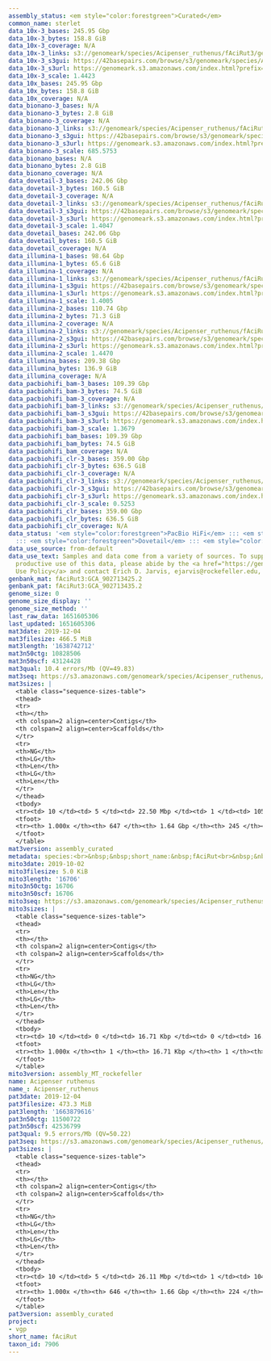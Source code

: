 ```yaml
---
assembly_status: <em style="color:forestgreen">Curated</em>
common_name: sterlet
data_10x-3_bases: 245.95 Gbp
data_10x-3_bytes: 158.8 GiB
data_10x-3_coverage: N/A
data_10x-3_links: s3://genomeark/species/Acipenser_ruthenus/fAciRut3/genomic_data/10x/<br>
data_10x-3_s3gui: https://42basepairs.com/browse/s3/genomeark/species/Acipenser_ruthenus/fAciRut3/genomic_data/10x/
data_10x-3_s3url: https://genomeark.s3.amazonaws.com/index.html?prefix=species/Acipenser_ruthenus/fAciRut3/genomic_data/10x/
data_10x-3_scale: 1.4423
data_10x_bases: 245.95 Gbp
data_10x_bytes: 158.8 GiB
data_10x_coverage: N/A
data_bionano-3_bases: N/A
data_bionano-3_bytes: 2.8 GiB
data_bionano-3_coverage: N/A
data_bionano-3_links: s3://genomeark/species/Acipenser_ruthenus/fAciRut3/genomic_data/bionano/<br>
data_bionano-3_s3gui: https://42basepairs.com/browse/s3/genomeark/species/Acipenser_ruthenus/fAciRut3/genomic_data/bionano/
data_bionano-3_s3url: https://genomeark.s3.amazonaws.com/index.html?prefix=species/Acipenser_ruthenus/fAciRut3/genomic_data/bionano/
data_bionano-3_scale: 685.5753
data_bionano_bases: N/A
data_bionano_bytes: 2.8 GiB
data_bionano_coverage: N/A
data_dovetail-3_bases: 242.06 Gbp
data_dovetail-3_bytes: 160.5 GiB
data_dovetail-3_coverage: N/A
data_dovetail-3_links: s3://genomeark/species/Acipenser_ruthenus/fAciRut3/genomic_data/dovetail/<br>
data_dovetail-3_s3gui: https://42basepairs.com/browse/s3/genomeark/species/Acipenser_ruthenus/fAciRut3/genomic_data/dovetail/
data_dovetail-3_s3url: https://genomeark.s3.amazonaws.com/index.html?prefix=species/Acipenser_ruthenus/fAciRut3/genomic_data/dovetail/
data_dovetail-3_scale: 1.4047
data_dovetail_bases: 242.06 Gbp
data_dovetail_bytes: 160.5 GiB
data_dovetail_coverage: N/A
data_illumina-1_bases: 98.64 Gbp
data_illumina-1_bytes: 65.6 GiB
data_illumina-1_coverage: N/A
data_illumina-1_links: s3://genomeark/species/Acipenser_ruthenus/fAciRut1/genomic_data/illumina/<br>
data_illumina-1_s3gui: https://42basepairs.com/browse/s3/genomeark/species/Acipenser_ruthenus/fAciRut1/genomic_data/illumina/
data_illumina-1_s3url: https://genomeark.s3.amazonaws.com/index.html?prefix=species/Acipenser_ruthenus/fAciRut1/genomic_data/illumina/
data_illumina-1_scale: 1.4005
data_illumina-2_bases: 110.74 Gbp
data_illumina-2_bytes: 71.3 GiB
data_illumina-2_coverage: N/A
data_illumina-2_links: s3://genomeark/species/Acipenser_ruthenus/fAciRut2/genomic_data/illumina/<br>
data_illumina-2_s3gui: https://42basepairs.com/browse/s3/genomeark/species/Acipenser_ruthenus/fAciRut2/genomic_data/illumina/
data_illumina-2_s3url: https://genomeark.s3.amazonaws.com/index.html?prefix=species/Acipenser_ruthenus/fAciRut2/genomic_data/illumina/
data_illumina-2_scale: 1.4470
data_illumina_bases: 209.38 Gbp
data_illumina_bytes: 136.9 GiB
data_illumina_coverage: N/A
data_pacbiohifi_bam-3_bases: 109.39 Gbp
data_pacbiohifi_bam-3_bytes: 74.5 GiB
data_pacbiohifi_bam-3_coverage: N/A
data_pacbiohifi_bam-3_links: s3://genomeark/species/Acipenser_ruthenus/fAciRut3/genomic_data/pacbio_hifi/<br>
data_pacbiohifi_bam-3_s3gui: https://42basepairs.com/browse/s3/genomeark/species/Acipenser_ruthenus/fAciRut3/genomic_data/pacbio_hifi/
data_pacbiohifi_bam-3_s3url: https://genomeark.s3.amazonaws.com/index.html?prefix=species/Acipenser_ruthenus/fAciRut3/genomic_data/pacbio_hifi/
data_pacbiohifi_bam-3_scale: 1.3679
data_pacbiohifi_bam_bases: 109.39 Gbp
data_pacbiohifi_bam_bytes: 74.5 GiB
data_pacbiohifi_bam_coverage: N/A
data_pacbiohifi_clr-3_bases: 359.00 Gbp
data_pacbiohifi_clr-3_bytes: 636.5 GiB
data_pacbiohifi_clr-3_coverage: N/A
data_pacbiohifi_clr-3_links: s3://genomeark/species/Acipenser_ruthenus/fAciRut3/genomic_data/pacbio_hifi/<br>
data_pacbiohifi_clr-3_s3gui: https://42basepairs.com/browse/s3/genomeark/species/Acipenser_ruthenus/fAciRut3/genomic_data/pacbio_hifi/
data_pacbiohifi_clr-3_s3url: https://genomeark.s3.amazonaws.com/index.html?prefix=species/Acipenser_ruthenus/fAciRut3/genomic_data/pacbio_hifi/
data_pacbiohifi_clr-3_scale: 0.5253
data_pacbiohifi_clr_bases: 359.00 Gbp
data_pacbiohifi_clr_bytes: 636.5 GiB
data_pacbiohifi_clr_coverage: N/A
data_status: '<em style="color:forestgreen">PacBio HiFi</em> ::: <em style="color:forestgreen">10x</em>
  ::: <em style="color:forestgreen">Dovetail</em> ::: <em style="color:forestgreen">Illumina</em>'
data_use_source: from-default
data_use_text: Samples and data come from a variety of sources. To support fair and
  productive use of this data, please abide by the <a href="https://genome10k.soe.ucsc.edu/data-use-policies/">Data
  Use Policy</a> and contact Erich D. Jarvis, ejarvis@rockefeller.edu, with any questions.
genbank_mat: fAciRut3:GCA_902713425.2
genbank_pat: fAciRut3:GCA_902713435.2
genome_size: 0
genome_size_display: ''
genome_size_method: ''
last_raw_data: 1651605306
last_updated: 1651605306
mat3date: 2019-12-04
mat3filesize: 466.5 MiB
mat3length: '1638742712'
mat3n50ctg: 10828506
mat3n50scf: 43124428
mat3qual: 10.4 errors/Mb (QV=49.83)
mat3seq: https://s3.amazonaws.com/genomeark/species/Acipenser_ruthenus/fAciRut3/assembly_curated/fAciRut3.mat.cur.20191204.fasta.gz
mat3sizes: |
  <table class="sequence-sizes-table">
  <thead>
  <tr>
  <th></th>
  <th colspan=2 align=center>Contigs</th>
  <th colspan=2 align=center>Scaffolds</th>
  </tr>
  <tr>
  <th>NG</th>
  <th>LG</th>
  <th>Len</th>
  <th>LG</th>
  <th>Len</th>
  </tr>
  </thead>
  <tbody>
  <tr><td> 10 </td><td> 5 </td><td> 22.50 Mbp </td><td> 1 </td><td> 105.01 Mbp </td></tr><tr><td> 20 </td><td> 13 </td><td> 20.03 Mbp </td><td> 3 </td><td> 87.32 Mbp </td></tr><tr><td> 30 </td><td> 22 </td><td> 15.87 Mbp </td><td> 4 </td><td> 87.19 Mbp </td></tr><tr><td> 40 </td><td> 33 </td><td> 12.96 Mbp </td><td> 7 </td><td> 59.37 Mbp </td></tr><tr style="background-color:#cccccc;"><td> 50 </td><td> 47 </td><td style="background-color:#88ff88;"> 10.83 Mbp </td><td> 10 </td><td style="background-color:#88ff88;"> 43.12 Mbp </td></tr><tr><td> 60 </td><td> 64 </td><td> 8.19 Mbp </td><td> 14 </td><td> 35.49 Mbp </td></tr><tr><td> 70 </td><td> 89 </td><td> 5.35 Mbp </td><td> 19 </td><td> 29.75 Mbp </td></tr><tr><td> 80 </td><td> 129 </td><td> 3.24 Mbp </td><td> 25 </td><td> 26.79 Mbp </td></tr><tr><td> 90 </td><td> 199 </td><td> 1.58 Mbp </td><td> 36 </td><td> 9.03 Mbp </td></tr><tr><td> 100 </td><td> 646 </td><td> 5.93 Kbp </td><td> 244 </td><td> 14.14 Kbp </td></tr></tbody>
  <tfoot>
  <tr><th> 1.000x </th><th> 647 </th><th> 1.64 Gbp </th><th> 245 </th><th> 1.64 Gbp </th></tr>
  </tfoot>
  </table>
mat3version: assembly_curated
metadata: species:<br>&nbsp;&nbsp;short_name:&nbsp;fAciRut<br>&nbsp;&nbsp;name:&nbsp;Acipenser&nbsp;ruthenus<br>&nbsp;&nbsp;taxon_id:&nbsp;7906<br>&nbsp;&nbsp;common_name:&nbsp;sterlet<br>&nbsp;&nbsp;order:<br>&nbsp;&nbsp;&nbsp;&nbsp;name:&nbsp;Acipenseriformes<br>&nbsp;&nbsp;family:<br>&nbsp;&nbsp;&nbsp;&nbsp;name:&nbsp;Acipenseridae<br>&nbsp;&nbsp;individuals:<br>&nbsp;&nbsp;&nbsp;&nbsp;-&nbsp;short_name:&nbsp;fAciRut1<br>&nbsp;&nbsp;&nbsp;&nbsp;&nbsp;&nbsp;biosample_id:&nbsp;SAMEA5572860<br>&nbsp;&nbsp;&nbsp;&nbsp;&nbsp;&nbsp;sex:&nbsp;female<br>&nbsp;&nbsp;&nbsp;&nbsp;-&nbsp;short_name:&nbsp;fAciRut2<br>&nbsp;&nbsp;&nbsp;&nbsp;&nbsp;&nbsp;biosample_id:&nbsp;SAMEA5572861<br>&nbsp;&nbsp;&nbsp;&nbsp;&nbsp;&nbsp;sex:&nbsp;male<br>&nbsp;&nbsp;&nbsp;&nbsp;-&nbsp;short_name:&nbsp;fAciRut3<br>&nbsp;&nbsp;&nbsp;&nbsp;&nbsp;&nbsp;biosample_id:&nbsp;SAMEA5572864<br>&nbsp;&nbsp;&nbsp;&nbsp;&nbsp;&nbsp;mother:&nbsp;fAciRut1<br>&nbsp;&nbsp;&nbsp;&nbsp;&nbsp;&nbsp;father:&nbsp;fAciRut2<br>&nbsp;&nbsp;genome_size:&nbsp;<br>&nbsp;&nbsp;genome_size_method:<br>&nbsp;&nbsp;project:&nbsp;[&nbsp;vgp&nbsp;]<br>
mito3date: 2019-10-02
mito3filesize: 5.0 KiB
mito3length: '16706'
mito3n50ctg: 16706
mito3n50scf: 16706
mito3seq: https://s3.amazonaws.com/genomeark/species/Acipenser_ruthenus/fAciRut3/assembly_MT_rockefeller/fAciRut3.MT.20191002.fasta.gz
mito3sizes: |
  <table class="sequence-sizes-table">
  <thead>
  <tr>
  <th></th>
  <th colspan=2 align=center>Contigs</th>
  <th colspan=2 align=center>Scaffolds</th>
  </tr>
  <tr>
  <th>NG</th>
  <th>LG</th>
  <th>Len</th>
  <th>LG</th>
  <th>Len</th>
  </tr>
  </thead>
  <tbody>
  <tr><td> 10 </td><td> 0 </td><td> 16.71 Kbp </td><td> 0 </td><td> 16.71 Kbp </td></tr><tr><td> 20 </td><td> 0 </td><td> 16.71 Kbp </td><td> 0 </td><td> 16.71 Kbp </td></tr><tr><td> 30 </td><td> 0 </td><td> 16.71 Kbp </td><td> 0 </td><td> 16.71 Kbp </td></tr><tr><td> 40 </td><td> 0 </td><td> 16.71 Kbp </td><td> 0 </td><td> 16.71 Kbp </td></tr><tr style="background-color:#cccccc;"><td> 50 </td><td> 0 </td><td style="background-color:#ff8888;"> 16.71 Kbp </td><td> 0 </td><td style="background-color:#ff8888;"> 16.71 Kbp </td></tr><tr><td> 60 </td><td> 0 </td><td> 16.71 Kbp </td><td> 0 </td><td> 16.71 Kbp </td></tr><tr><td> 70 </td><td> 0 </td><td> 16.71 Kbp </td><td> 0 </td><td> 16.71 Kbp </td></tr><tr><td> 80 </td><td> 0 </td><td> 16.71 Kbp </td><td> 0 </td><td> 16.71 Kbp </td></tr><tr><td> 90 </td><td> 0 </td><td> 16.71 Kbp </td><td> 0 </td><td> 16.71 Kbp </td></tr><tr><td> 100 </td><td> 0 </td><td> 16.71 Kbp </td><td> 0 </td><td> 16.71 Kbp </td></tr></tbody>
  <tfoot>
  <tr><th> 1.000x </th><th> 1 </th><th> 16.71 Kbp </th><th> 1 </th><th> 16.71 Kbp </th></tr>
  </tfoot>
  </table>
mito3version: assembly_MT_rockefeller
name: Acipenser ruthenus
name_: Acipenser_ruthenus
pat3date: 2019-12-04
pat3filesize: 473.3 MiB
pat3length: '1663879616'
pat3n50ctg: 11500722
pat3n50scf: 42536799
pat3qual: 9.5 errors/Mb (QV=50.22)
pat3seq: https://s3.amazonaws.com/genomeark/species/Acipenser_ruthenus/fAciRut3/assembly_curated/fAciRut3.pat.cur.20191204.fasta.gz
pat3sizes: |
  <table class="sequence-sizes-table">
  <thead>
  <tr>
  <th></th>
  <th colspan=2 align=center>Contigs</th>
  <th colspan=2 align=center>Scaffolds</th>
  </tr>
  <tr>
  <th>NG</th>
  <th>LG</th>
  <th>Len</th>
  <th>LG</th>
  <th>Len</th>
  </tr>
  </thead>
  <tbody>
  <tr><td> 10 </td><td> 5 </td><td> 26.11 Mbp </td><td> 1 </td><td> 104.95 Mbp </td></tr><tr><td> 20 </td><td> 12 </td><td> 21.82 Mbp </td><td> 3 </td><td> 88.35 Mbp </td></tr><tr><td> 30 </td><td> 21 </td><td> 16.55 Mbp </td><td> 5 </td><td> 83.15 Mbp </td></tr><tr><td> 40 </td><td> 31 </td><td> 14.23 Mbp </td><td> 7 </td><td> 59.13 Mbp </td></tr><tr style="background-color:#cccccc;"><td> 50 </td><td> 44 </td><td style="background-color:#88ff88;"> 11.50 Mbp </td><td> 10 </td><td style="background-color:#88ff88;"> 42.54 Mbp </td></tr><tr><td> 60 </td><td> 60 </td><td> 8.85 Mbp </td><td> 15 </td><td> 33.22 Mbp </td></tr><tr><td> 70 </td><td> 83 </td><td> 5.60 Mbp </td><td> 20 </td><td> 30.48 Mbp </td></tr><tr><td> 80 </td><td> 121 </td><td> 3.34 Mbp </td><td> 26 </td><td> 22.95 Mbp </td></tr><tr><td> 90 </td><td> 197 </td><td> 1.43 Mbp </td><td> 37 </td><td> 10.71 Mbp </td></tr><tr><td> 100 </td><td> 645 </td><td> 851  bp </td><td> 223 </td><td> 16.39 Kbp </td></tr></tbody>
  <tfoot>
  <tr><th> 1.000x </th><th> 646 </th><th> 1.66 Gbp </th><th> 224 </th><th> 1.66 Gbp </th></tr>
  </tfoot>
  </table>
pat3version: assembly_curated
project:
- vgp
short_name: fAciRut
taxon_id: 7906
---
```

